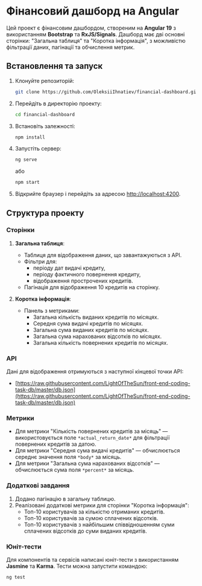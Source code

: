 # Фінансовий дашборд на Angular

Цей проект є фінансовим дашбордом, створеним на **Angular 19** з використанням **Bootstrap** та **RxJS/Signals**. Дашборд має дві основні сторінки: "Загальна таблиця" та "Коротка інформація", з можливістю фільтрації даних, пагінації та обчислення метрик.

## Встановлення та запуск

1. Клонуйте репозиторій:
   ```bash
   git clone https://github.com/OleksiiIhnatiev/financial-dashboard.git
   ```
2. Перейдіть в директорію проекту:
   ```bash
   cd financial-dashboard
   ```
3. Встановіть залежності:
   ```bash
   npm install
   ```
4. Запустіть сервер:
   ```bash
   ng serve
   ```
   або
   ```bash
   npm start
   ```
5. Відкрийте браузер і перейдіть за адресою [http://localhost:4200](http://localhost:4200).

## Структура проекту

### Сторінки

1. **Загальна таблиця**:
   - Таблиця для відображення даних, що завантажуються з API.
   - Фільтри для:
     - періоду дат видачі кредиту,
     - періоду фактичного повернення кредиту,
     - відображення прострочених кредитів.
   - Пагінація для відображення 10 кредитів на сторінку.

2. **Коротка інформація**:
   - Панель з метриками:
     - Загальна кількість виданих кредитів по місяцях.
     - Середня сума видачі кредитів по місяцях.
     - Загальна сума виданих кредитів по місяцях.
     - Загальна сума нарахованих відсотків по місяцях.
     - Загальна кількість повернених кредитів по місяцях.

### API

Дані для відображення отримуються з наступної кінцевої точки API:
- [https://raw.githubusercontent.com/LightOfTheSun/front-end-coding-task-db/master/db.json](https://raw.githubusercontent.com/LightOfTheSun/front-end-coding-task-db/master/db.json)

### Метрики

- Для метрики "Кількість повернених кредитів за місяць" — використовується поле `*actual_return_date*` для фільтрації повернених кредитів за датою.
- Для метрики "Середня сума видачі кредитів" — обчислюється середнє значення поля `*body*` за місяць.
- Для метрики "Загальна сума нарахованих відсотків" — обчислюється сума поля `*percent*` за місяць.

### Додаткові завдання

1. Додано пагінацію в загальну таблицю.
2. Реалізовані додаткові метрики для сторінки "Коротка інформація":
   - Топ-10 користувачів за кількістю отриманих кредитів.
   - Топ-10 користувачів за сумою сплачених відсотків.
   - Топ-10 користувачів з найбільшим співвідношенням суми сплачених відсотків до суми виданих кредитів.

### Юніт-тести

Для компонентів та сервісів написані юніт-тести з використанням **Jasmine** та **Karma**. Тести можна запустити командою:
```bash
ng test
